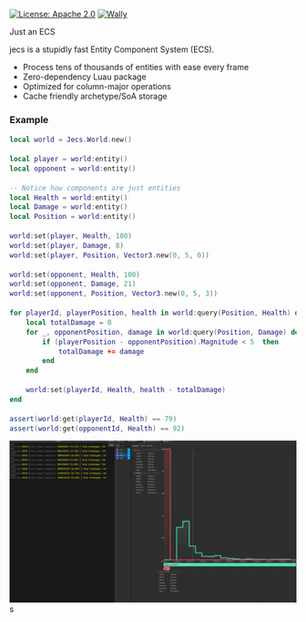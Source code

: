 [![License: Apache 2.0](https://img.shields.io/badge/License-Apache%202.0-blue.svg)](LICENSE-APACHE)
[![Wally](https://img.shields.io/github/v/tag/ukendio/jecs)](https://wally.run/package/ukendio/jecs)

Just an ECS

jecs is a stupidly fast Entity Component System (ECS). 

- Process tens of thousands of entities with ease every frame
- Zero-dependency Luau package
- Optimized for column-major operations
- Cache friendly archetype/SoA storage 

### Example

```lua
local world = Jecs.World.new()

local player = world:entity() 
local opponent = world:entity()

-- Notice how components are just entities
local Health = world:entity() 
local Damage = world:entity()
local Position = world:entity()

world:set(player, Health, 100)
world:set(player, Damage, 8)
world:set(player, Position, Vector3.new(0, 5, 0))

world:set(opponent, Health, 100)
world:set(opponent, Damage, 21)
world:set(opponent, Position, Vector3.new(0, 5, 3))

for playerId, playerPosition, health in world:query(Position, Health) do 
    local totalDamage = 0
    for _, opponentPosition, damage in world:query(Position, Damage) do 
        if (playerPosition - opponentPosition).Magnitude < 5  then 
            totalDamage += damage
        end
    end

    world:set(playerId, Health, health - totalDamage)  
end

assert(world:get(playerId, Health) == 79)
assert(world:get(opponentId, Health) == 92)

```

![Comparison](image.png)
s